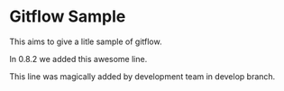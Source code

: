 # Gitflow Sample


This aims to give a litle sample of gitflow.

In 0.8.2 we added this awesome line.

This line was magically added by development team in develop branch.